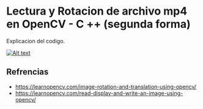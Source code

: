 # Lectura y Rotacion de archivo mp4 en OpenCV - C ++ (segunda forma)

Explicacion del codigo.

[![Alt text](https://img.youtube.com/vi/O9kYxZZHTIU/0.jpg)](https://www.youtube.com/watch?v=O9kYxZZHTIU)

## Refrencias

-  https://learnopencv.com/image-rotation-and-translation-using-opencv/
- https://learnopencv.com/read-display-and-write-an-image-using-opencv/

